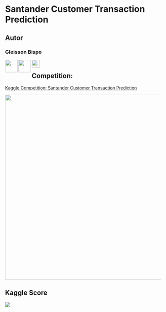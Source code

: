 # Santander Customer Transaction Prediction

## Autor
### Gleisson Bispo

[<img src = https://pngimg.com/uploads/linkedIn/linkedIn_PNG27.png width=40 align="left">](https://www.linkedin.com/in/gleissonbispo/)

[<img src = https://image.flaticon.com/icons/png/512/37/37318.png width=40 align="left">](https://github.com/gleissonbispo)

[<img src = http://www.bipr.net/images/k.png width=25 align="left">](https://www.kaggle.com/gleissonbispo)


<img src = https://www.fundermax.at/fileadmin/redakteure/_processed_/2/0/csm_0085_268ce06b9f.jpg width=10>


## Competition:
[Kaggle Competition: Santander Customer Transaction Prediction](https://www.kaggle.com/c/santander-customer-transaction-prediction/)

[<img src = https://storage.googleapis.com/kaggle-media/competitions/santander/atm_image.png width=600>](https://www.kaggle.com/c/santander-customer-transaction-prediction/)

## Kaggle Score
<img src = https://raw.githubusercontent.com/gleissonbispo/Kaggle-Competitions/master/Santander-Transaction/data/Kaggle_Results.PNG>
